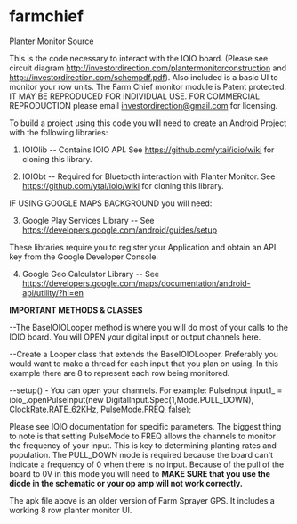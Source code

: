 # farmchief
Planter Monitor Source

This is the code necessary to interact with the IOIO
board. (Please see circuit diagram http://investordirection.com/plantermonitorconstruction and http://investordirection.com/schempdf.pdf). Also included is a basic UI to monitor your row units. The Farm Chief monitor module is Patent protected. IT MAY BE REPRODUCED FOR INDIVIDUAL USE. FOR COMMERCIAL REPRODUCTION please email investordirection@gmail.com for licensing. 

To build a project using this code you will need to create an Android Project with the following libraries:

1) IOIOlib -- Contains IOIO API. See https://github.com/ytai/ioio/wiki for cloning this library.

2) IOIObt  -- Required for Bluetooth interaction with Planter Monitor. See https://github.com/ytai/ioio/wiki for cloning this library.

IF USING GOOGLE MAPS BACKGROUND you will need:

3) Google Play Services Library -- See https://developers.google.com/android/guides/setup

These libraries require you to register your Application and obtain an API key from the Google Developer Console.

4) Google Geo Calculator Library -- See https://developers.google.com/maps/documentation/android-api/utility/?hl=en

**IMPORTANT METHODS & CLASSES**

--The BaseIOIOLooper method is where you will do most of your calls to the IOIO board. You will OPEN your digital input or output channels here.

--Create a Looper class that extends the BaseIOIOLooper. Preferably you would want to make a thread for each input that you plan on using. In this example there are 8 to represent each row being monitored.

--setup() - You can open your channels. For example: 
PulseInput input1_ = ioio_.openPulseInput(new DigitalInput.Spec(1,Mode.PULL_DOWN), ClockRate.RATE_62KHz,  PulseMode.FREQ, false);

Please see IOIO documentation for specific parameters. The biggest thing to note is that setting PulseMode to FREQ allows the channels to monitor the frequency of your input. This is key to determining planting rates and population. The PULL_DOWN mode is required because the board can't indicate a frequency of 0 when there is no input. Because of the pull of the board to 0V in this mode you will need to **MAKE SURE that you use the diode in the schematic or your op amp will not work correctly.**

The apk file above is an older version of Farm Sprayer GPS. It includes a working 8 row planter monitor UI.

